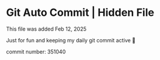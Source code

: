 # Git Auto Commit | Hidden File

This file was added Feb 12, 2025

Just for fun and keeping my daily git commit active 🤪

commit number: 351040
